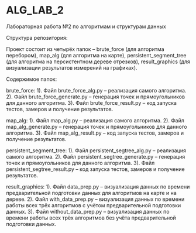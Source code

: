 # ALG_LAB_2
Лабораторная работа №2 по алгоритмам и структурам данных

Структура репозитория: 

Проект состоит из четырёх папок – brute_force (для алгоритма перебором), map_alg (для алгоритма на карте), persistent_segment_tree (для алгоритма на персистентном дереве отрезков), result_graphics (для визуализации результатов измерений на графиках).

Содержимое папок:

brute_force:
  1).	Файл brute_force_alg.py – реализация самого алгоритма.
  2).	Файл brute_force_generate.py – генерация точек и прямоугольников для данного алгоритма.
  3).	Файл brute_force_result.py – код запуска тестов, замеров и получение результатов.

map_alg:
  1).	Файл map_alg.py – реализация самого алгоритма.
  2).	Файл map_alg_generate.py – генерация точек и прямоугольников для данного алгоритма.
  3).	Файл map_alg_result.py – код запуска тестов, замеров и получение результатов.

persistent_segment_tree:
  1).	Файл persistent_segtree_alg.py – реализация самого алгоритма.
  2).	Файл persistent_segtree_generate.py – генерация точек и прямоугольников для данного алгоритма.
  3).	Файл persistent_segtree_result.py – код запуска тестов, замеров и получение результатов.

result_graphics:
  1).	Файл data_prep.py – визуализация данных по времени предварительной подготовки данных для алгоритмов на карте   и на дереве.
  2).	Файл with_data_prep.py – визуализация данных по времени работы всех трёх алгоритмов с учётом предварительной   подготовки данных.
  3).	Файл without_data_prep.py – визуализация данных по времени работы всех трёх алгоритмов без учёта             предварительной подготовки данных.
